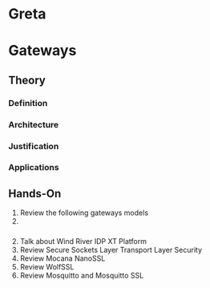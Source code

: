 Greta
==

# Gateways 

## Theory

### Definition
### Architecture
### Justification
### Applications

## Hands-On

1. Review the following gateways models
  2.   

### 


2.	Talk about Wind River IDP XT Platform
3.	Review Secure Sockets Layer Transport Layer Security
4.	Review Mocana NanoSSL
5.	Review WolfSSL
6.	Review Mosquitto and Mosquitto SSL


